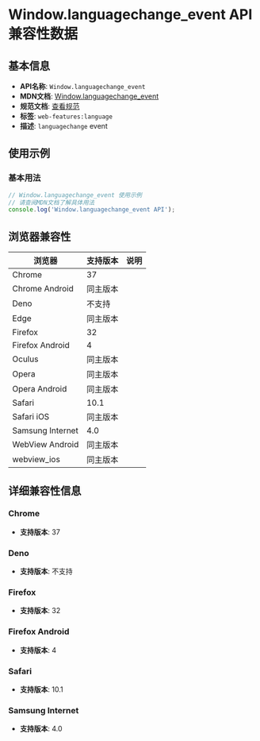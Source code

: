 # Window.languagechange_event API 兼容性数据

## 基本信息

- **API名称**: `Window.languagechange_event`
- **MDN文档**: [Window.languagechange_event](https://developer.mozilla.org/docs/Web/API/Window/languagechange_event)
- **规范文档**: [查看规范](https://html.spec.whatwg.org/multipage/indices.html#event-languagechange,https://html.spec.whatwg.org/multipage/webappapis.html#handler-window-onlanguagechange)
- **标签**: `web-features:language`
- **描述**: `languagechange` event

## 使用示例

### 基本用法

```javascript
// Window.languagechange_event 使用示例
// 请查阅MDN文档了解具体用法
console.log('Window.languagechange_event API');
```

## 浏览器兼容性

| 浏览器 | 支持版本 | 说明 |
|--------|----------|------|
| Chrome | 37 |  |
| Chrome Android | 同主版本 |  |
| Deno | 不支持 |  |
| Edge | 同主版本 |  |
| Firefox | 32 |  |
| Firefox Android | 4 |  |
| Oculus | 同主版本 |  |
| Opera | 同主版本 |  |
| Opera Android | 同主版本 |  |
| Safari | 10.1 |  |
| Safari iOS | 同主版本 |  |
| Samsung Internet | 4.0 |  |
| WebView Android | 同主版本 |  |
| webview_ios | 同主版本 |  |

## 详细兼容性信息

### Chrome

- **支持版本**: 37

### Deno

- **支持版本**: 不支持

### Firefox

- **支持版本**: 32

### Firefox Android

- **支持版本**: 4

### Safari

- **支持版本**: 10.1

### Samsung Internet

- **支持版本**: 4.0

